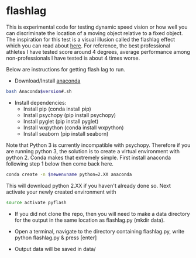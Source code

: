 # flashlag
This is experimental code for testing dynamic speed vision or how well you can discriminate the location of a moving object relative to a fixed object. The inspiration for this test is a visual illusion called the flashlag effect which you can read about [here](https://en.wikipedia.org/wiki/Flash_lag_illusion). For reference, the best professional athletes I have tested score around 4 degrees, average performance among non-professionals I have tested is about 4 times worse.  

Below are instructions for getting flash lag to run. 

* Download/Install [anaconda](http://continuum.io/downloads)
```bash
bash Anaconda$version#.sh
```
* Install dependencies:
  * Install pip (conda install pip)
  * Install psychopy (pip install psychopy) 
  * Install pyglet (pip install pyglet)
  * Install wxpython (conda install wxpython)
  * Install seaborn (pip install seaborn) 
  
Note that Python 3 is currently incompatible with psychopy. Therefore if you are running python 3, the solution is to create a virtual environment with python 2. Conda makes that extremely simple. First install anaconda following step 1 below then come back here. 

```bash
conda create -n $newenvname python=2.XX anaconda 
```
This will download python 2.XX if you haven't already done so. Next activate your newly created environment with

```bash
source activate pyflash
```
  
* If you did not clone the repo, then you will need to make a data directory for the output in the same location as flashlag.py (mkdir data).

* Open a terminal, navigate to the directory containing flashlag.py, write python flashlag.py & press [enter]

* Output data will be saved in data/


